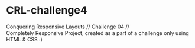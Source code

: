 # CRL-challenge4
Conquering Responsive Layouts //  Challenge 04
// <br>
Completely Responsive Project, created as a part of a challenge only using HTML & CSS :)
